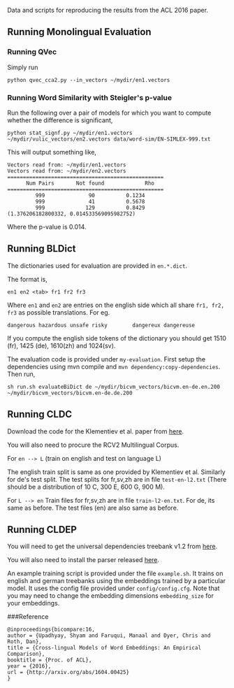 Data and scripts for reproducing the results from the ACL 2016 paper.


## Running Monolingual Evaluation

### Running QVec

Simply run
```
python qvec_cca2.py --in_vectors ~/mydir/en1.vectors
```

### Running Word Similarity with Steigler's p-value
Run the following over a pair of models for which you want to compute whether the difference is significant,
```
python stat_signf.py ~/mydir/en1.vectors ~/mydir/vulic_vectors/en2.vectors data/word-sim/EN-SIMLEX-999.txt
```

This will output something like,
```
Vectors read from: ~/mydir/en1.vectors
Vectors read from: ~/mydir/en2.vectors
==================================================
      Num Pairs       Not found             Rho
==================================================
         999              90          0.1234
         999              41          0.5678
         999             129          0.8429
(1.376206182800332, 0.014533569095982752)
```
Where the p-value is 0.014.

## Running BLDict

The dictionaries used for evaluation are provided in `en.*.dict`.

The format is,

`en1 en2 <tab> fr1 fr2 fr3`

Where `en1` and `en2` are entries on the english side which all share `fr1, fr2, fr3` as possible translations. For eg.

```dangerous hazardous unsafe risky        dangereux dangereuse```

If you compute the english side tokens of the dictionary you should get 1510 (fr), 1425 (de), 1610(zh) and 1024(sv).

The evaluation code is provided under `my-evaluation`. First setup the dependencies using mvn compile and `mvn dependency:copy-dependencies`.
Then run,

```
sh run.sh evaluateBiDict de ~/mydir/bicvm_vectors/bicvm.en-de.en.200 ~/mydir/bicvm_vectors/bicvm.en-de.de.200
```

## Running CLDC

Download the code for the Klementiev et al. paper from [here](https://dl.dropboxusercontent.com/u/19557502/document-representations.tar.gz).

You will also need to procure the RCV2 Multilingual Corpus.

For `en --> L` (train on english and test on language L)

The english train split is same as one provided by Klementiev et al. Similarly for de's test split. The test splits for fr,sv,zh are in file `test-en-l2.txt` (There should be a distribution of 10 C, 300 E, 600 G, 900 M).

For `L --> en`
Train files for fr,sv,zh are in file `train-l2-en.txt`. For de, its same as before. The test files (en) are also same as before.


## Running CLDEP

You will need to get the universal dependencies treebank v1.2 from [here](http://universaldependencies.org/).

You will also need to install the parser released [here](https://github.com/jiangfeng1124/acl15-clnndep).

An example training script is provided under the file `example.sh`. It trains on english and german treebanks using the embeddings trained by a particular model. It uses the config file provided under `config/config.cfg`. Note that you may need to change the embedding dimensions `embedding_size` for your embeddings.


###Reference

```
@inproceedings{bicompare:16,
author = {Upadhyay, Shyam and Faruqui, Manaal and Dyer, Chris and Roth, Dan},
title = {Cross-lingual Models of Word Embeddings: An Empirical Comparison},
booktitle = {Proc. of ACL},
year = {2016},
url = {http://arxiv.org/abs/1604.00425}
}
```